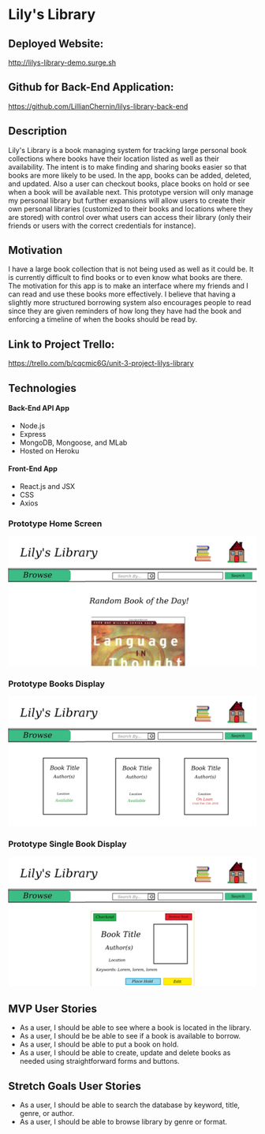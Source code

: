# Lily's Library

## Deployed Website:

http://lilys-library-demo.surge.sh

## Github for Back-End Application:

https://github.com/LillianChernin/lilys-library-back-end

## Description
Lily's Library is a book managing system for tracking large personal book collections where books have their location listed as well as their availability.  The intent is to make finding and sharing books easier so that books are more likely to be used.  In the app, books can be added, deleted, and updated.  Also a user can checkout books, place books on hold or see when a book will be available next.  This prototype version will only manage my personal library but further expansions will allow users to create their own personal libraries (customized to their books and locations where they are stored) with control over what users can access their library (only their friends or users with the correct credentials for instance).

## Motivation
I have a large book collection that is not being used as well as it could be.  It is currently difficult to find books or to even know what books are there. The motivation for this app is to make an interface where my friends and I can read and use these books more effectively.
I believe that having a slightly more structured borrowing system also encourages people to read since they are given reminders of how long they have had the book and enforcing a timeline of when the books should be read by.

## Link to Project Trello:

https://trello.com/b/cqcmic6G/unit-3-project-lilys-library

## Technologies

#### Back-End API App
- Node.js
- Express
- MongoDB, Mongoose, and MLab
- Hosted on Heroku

#### Front-End App
- React.js and JSX
- CSS
- Axios

### Prototype Home Screen

![example main screen](https://github.com/LillianChernin/lilys-library/blob/master/docs/images/homepage.jpg)

### Prototype Books Display

![example books display screen](https://github.com/LillianChernin/lilys-library/blob/master/docs/images/all-books-screen.jpg)

### Prototype Single Book Display

![example single book display screen](https://github.com/LillianChernin/lilys-library/blob/master/docs/images/individual-book.jpg)


## MVP User Stories
- As a user, I should be able to see where a book is located in the library.
- As a user, I should be be able to see if a book is available to borrow.
- As a user, I should be able to put a book on hold.
- As a user, I should be able to create, update and delete books as needed using straightforward forms and buttons.

## Stretch Goals User Stories
- As a user, I should be able to search the database by keyword, title, genre, or author.
- As a user, I should be able to browse library by genre or format.
